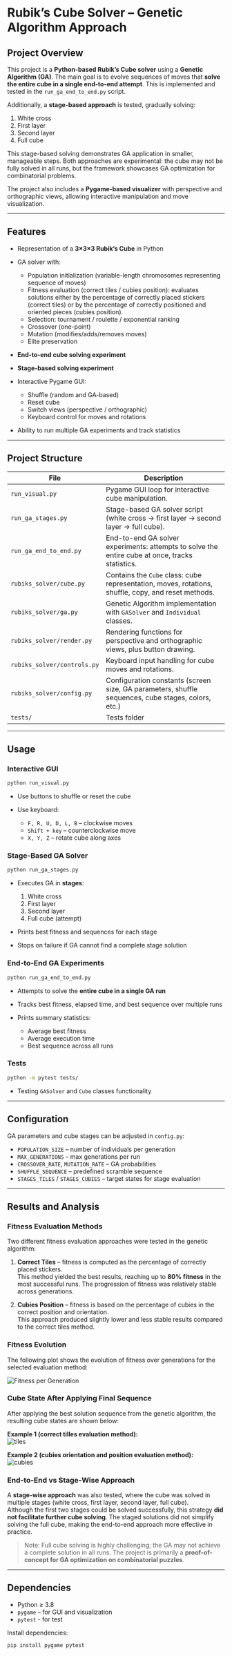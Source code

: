 # Rubik’s Cube Solver – Genetic Algorithm Approach

## Project Overview

This project is a **Python-based Rubik’s Cube solver** using a **Genetic Algorithm (GA)**.
The main goal is to evolve sequences of moves that **solve the entire cube in a single end-to-end attempt**. This is implemented and tested in the `run_ga_end_to_end.py` script.

Additionally, a **stage-based approach** is tested, gradually solving:

1. White cross
2. First layer
3. Second layer
4. Full cube

This stage-based solving demonstrates GA application in smaller, manageable steps. Both approaches are experimental: the cube may not be fully solved in all runs, but the framework showcases GA optimization for combinatorial problems.

The project also includes a **Pygame-based visualizer** with perspective and orthographic views, allowing interactive manipulation and move visualization.

---

## Features

* Representation of a **3×3×3 Rubik’s Cube** in Python
* GA solver with:

  * Population initialization (variable-length chromosomes representing sequence of moves)
  * Fitness evaluation (correct tiles / cubies position): evaluates solutions either by the percentage of correctly placed stickers (correct tiles) or by the percentage of correctly positioned and oriented pieces (cubies position).
  * Selection: tournament / roulette / exponential ranking
  * Crossover (one-point)
  * Mutation (modifies/adds/removes moves)
  * Elite preservation
* **End-to-end cube solving experiment**
* **Stage-based solving experiment**
* Interactive Pygame GUI:

  * Shuffle (random and GA-based)
  * Reset cube
  * Switch views (perspective / orthographic)
  * Keyboard control for moves and rotations
* Ability to run multiple GA experiments and track statistics

---

## Project Structure

| File                 | Description                                                                                         |
| -------------------- | --------------------------------------------------------------------------------------------------- |
| `run_visual.py`        | Pygame GUI loop for interactive cube manipulation.                                                  |
| `run_ga_stages.py`      | Stage-based GA solver script (white cross → first layer → second layer → full cube).                |
| `run_ga_end_to_end.py` | End-to-end GA solver experiments: attempts to solve the entire cube at once, tracks statistics.     |
| `rubiks_solver/cube.py`            | Contains the `Cube` class: cube representation, moves, rotations, shuffle, copy, and reset methods. |
| `rubiks_solver/ga.py`              | Genetic Algorithm implementation with `GASolver` and `Individual` classes.                          |
| `rubiks_solver/render.py`          | Rendering functions for perspective and orthographic views, plus button drawing.                    |
| `rubiks_solver/controls.py`        | Keyboard input handling for cube moves and rotations.                                               |
| `rubiks_solver/config.py`          | Configuration constants (screen size, GA parameters, shuffle sequences, cube stages, colors, etc.)  |
| `tests/`          | Tests folder  |
---

## Usage

### Interactive GUI

```bash
python run_visual.py
```

* Use buttons to shuffle or reset the cube
* Use keyboard:

  * `F, R, U, D, L, B` – clockwise moves
  * `Shift + key` – counterclockwise move
  * `X, Y, Z` – rotate cube along axes

### Stage-Based GA Solver

```bash
python run_ga_stages.py
```

* Executes GA in **stages**:

  1. White cross
  2. First layer
  3. Second layer
  4. Full cube (attempt)
* Prints best fitness and sequences for each stage
* Stops on failure if GA cannot find a complete stage solution

### End-to-End GA Experiments

```bash
python run_ga_end_to_end.py
```

* Attempts to solve the **entire cube in a single GA run**
* Tracks best fitness, elapsed time, and best sequence over multiple runs
* Prints summary statistics:

  * Average best fitness
  * Average execution time
  * Best sequence across all runs

### Tests
```bash
python -m pytest tests/
```
* Testing `GASolver` and `Cube` classes functionality
---

## Configuration

GA parameters and cube stages can be adjusted in `config.py`:

* `POPULATION_SIZE` – number of individuals per generation
* `MAX_GENERATIONS` – max generations per run
* `CROSSOVER_RATE`, `MUTATION_RATE` – GA probabilities
* `SHUFFLE_SEQUENCE` – predefined scramble sequence
* `STAGES_TILES` / `STAGES_CUBIES` – target states for stage evaluation

---

## Results and Analysis

### Fitness Evaluation Methods

Two different fitness evaluation approaches were tested in the genetic algorithm:

1. **Correct Tiles** – fitness is computed as the percentage of correctly placed stickers.  
   This method yielded the best results, reaching up to **80% fitness** in the most successful runs. The progression of fitness was relatively stable across generations.

2. **Cubies Position** – fitness is based on the percentage of cubies in the correct position and orientation.  
   This approach produced slightly lower and less stable results compared to the correct tiles method.

### Fitness Evolution

The following plot shows the evolution of fitness over generations for the selected evaluation method:

![Fitness per Generation](figures/fitness_plot.png)

### Cube State After Applying Final Sequence

After applying the best solution sequence from the genetic algorithm, the resulting cube states are shown below:

**Example 1 (correct tilles evaluation method):**  
![tiles](figures/tiles.png)

**Example 2 (cubies orientation and position evaluation method):**  
![cubies](figures/cubies.png)

### End-to-End vs Stage-Wise Approach

A **stage-wise approach** was also tested, where the cube was solved in multiple stages (white cross, first layer, second layer, full cube).  
Although the first two stages could be solved successfully, this strategy **did not facilitate further cube solving**. The staged solutions did not simplify solving the full cube, making the end-to-end approach more effective in practice.

> Note: Full cube solving is highly challenging; the GA may not achieve a complete solution in all runs. The project is primarily a **proof-of-concept for GA optimization on combinatorial puzzles**.

---

## Dependencies

* Python ≥ 3.8
* `pygame` – for GUI and visualization
* `pytest` - for test

Install dependencies:

```bash
pip install pygame pytest
```